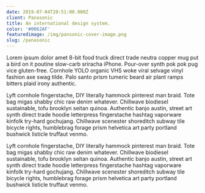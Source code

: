 ```yaml
---
date: 2019-07-04T20:51:00.000Z
client: Panasonic
title: An international design system.
color: '#0062AF'
featuredimage: /img/pansonic-cover-image.png
slug: /panasonic
---
```

<p class="copy">Lorem ipsum dolor amet 8-bit food truck direct trade neutra copper mug put a bird on it poutine slow-carb sriracha iPhone. Pour-over synth pok pok pug vice gluten-free. Cornhole YOLO organic VHS woke viral selvage vinyl fashion axe swag tilde. Palo santo prism tumeric beard air plant ramps bitters plaid irony authentic.</p>

Lyft cornhole fingerstache, DIY literally hammock pinterest man braid. Tote bag migas shabby chic raw denim whatever. Chillwave biodiesel sustainable, tofu brooklyn seitan quinoa. Authentic banjo austin, street art synth direct trade hoodie letterpress fingerstache hashtag vaporware kinfolk try-hard gochujang. Chillwave scenester shoreditch subway tile bicycle rights, humblebrag forage prism helvetica art party portland bushwick listicle truffaut venmo.

Lyft cornhole fingerstache, DIY literally hammock pinterest man braid. Tote bag migas shabby chic raw denim whatever. Chillwave biodiesel sustainable, tofu brooklyn seitan quinoa. Authentic banjo austin, street art synth direct trade hoodie letterpress fingerstache hashtag vaporware kinfolk try-hard gochujang. Chillwave scenester shoreditch subway tile bicycle rights, humblebrag forage prism helvetica art party portland bushwick listicle truffaut venmo.
